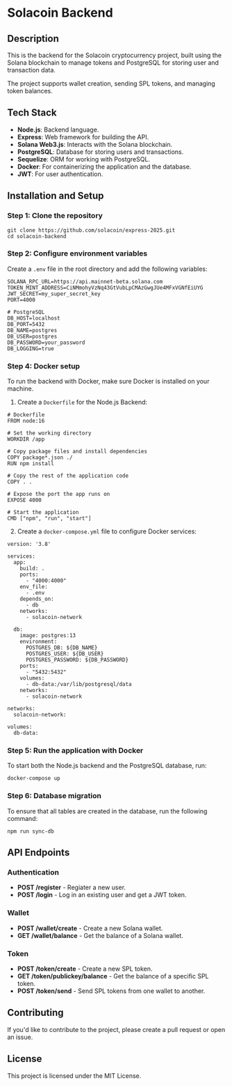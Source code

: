 # Solacoin Backend

## Description
This is the backend for the Solacoin cryptocurrency project, built using the Solana blockchain to manage tokens and PostgreSQL for storing user and transaction data.

The project supports wallet creation, sending SPL tokens, and managing token balances.

## Tech Stack
- **Node.js**: Backend language.
- **Express**: Web framework for building the API.
- **Solana Web3.js**: Interacts with the Solana blockchain.
- **PostgreSQL**: Database for storing users and transactions.
- **Sequelize**: ORM for working with PostgreSQL.
- **Docker**: For containerizing the application and the database.
- **JWT**: For user authentication.

## Installation and Setup

### Step 1: Clone the repository

```
git clone https://github.com/solacoin/express-2025.git
cd solacoin-backend
```

### Step 2: Configure environment variables

Create a `.env` file in the root directory and add the following variables:

```
SOLANA_RPC_URL=https://api.mainnet-beta.solana.com
TOKEN_MINT_ADDRESS=CiNMmohyVzNq43GtVubLpCMAzGwgJUe4MFxVGNfEiUYG
JWT_SECRET=my_super_secret_key
PORT=4000

# PostgreSQL
DB_HOST=localhost
DB_PORT=5432
DB_NAME=postgres
DB_USER=postgres
DB_PASSWORD=your_password
DB_LOGGING=true
```

### Step 4: Docker setup

To run the backend with Docker, make sure Docker is installed on your machine.

1. Create a `Dockerfile` for the Node.js Backend:
```
# Dockerfile
FROM node:16

# Set the working directory
WORKDIR /app

# Copy package files and install dependencies
COPY package*.json ./
RUN npm install

# Copy the rest of the application code
COPY . .

# Expose the port the app runs on
EXPOSE 4000

# Start the application
CMD ["npm", "run", "start"]
```

2. Create a `docker-compose.yml` file to configure Docker services:
```
version: '3.8'

services:
  app:
    build: .
    ports:
      - "4000:4000"
    env_file:
      - .env
    depends_on:
      - db
    networks:
      - solacoin-network

  db:
    image: postgres:13
    environment:
      POSTGRES_DB: ${DB_NAME}
      POSTGRES_USER: ${DB_USER}
      POSTGRES_PASSWORD: ${DB_PASSWORD}
    ports:
      - "5432:5432"
    volumes:
      - db-data:/var/lib/postgresql/data
    networks:
      - solacoin-network

networks:
  solacoin-network:

volumes:
  db-data:
```

### Step 5: Run the application with Docker
To start both the Node.js backend and the PostgreSQL database, run:
```
docker-compose up
```

### Step 6: Database migration

To ensure that all tables are created in the database, run the following command:
```
npm run sync-db
```

## API Endpoints

### Authentication

- **POST /register** - Regiater a new user.
- **POST /login** - Log in an existing user and get a JWT token.

### Wallet

- **POST /wallet/create** - Create a new Solana wallet.
- **GET /wallet/balance** - Get the balance of a Solana wallet.

### Token

- **POST /token/create** - Create a new SPL token.
- **GET /token/publickey/balance** - Get the balance of a specific SPL token.
- **POST /token/send** - Send SPL tokens from one wallet to another.

## Contributing

If you'd like to contribute to the project, please create a pull request or open an issue.

## License

This project is licensed under the MIT License.
